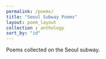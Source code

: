 ```yaml
---
permalink: /poems/
title: "Seoul Subway Poems"
layout: poem_layout
collection : anthology
sort_by: "id"
---
```


Poems collected on the Seoul subway.